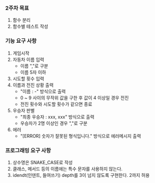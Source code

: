 ### 2주차 목표
1. 함수 분리
2. 함수별 테스트 작성

### 기능 요구 사항
1. 게임시작
2. 자동차 이름 입력
    - 이름 ","로 구분
    - 이름 5자 이하
3. 시도할 횟수 입력
4. 이름과 전진 상황 출력
    - "이름 : -" 방식으로 출력 
    - 0 ~ 9 사이의 무작위 값을 구한 후 값이 4 이상일 경우 전진
    - 전진 횟수와 시도할 횟수가 같으면 종료
5. 우승자 판별
    - "최종 우승자 : xxx, xxx" 방식으로 출력
    - 우승자가 2명 이상인 경우 ","로 구분
6. 에러
    - "[ERROR] 숫자가 잘못된 형식입니다." 방식으로 에러메시지 출력

### 프로그래밍 요구 사항
1. 상수명은 SNAKE_CASE로 작성
2. 클래스, 메서드 등의 이름에는 특수 문자를 사용하지 않는다.
3. idendt(인덴트, 들여쓰기) depth를 3이 넘지 않도록 구현한다. 2까지 허용